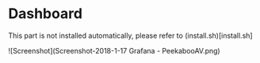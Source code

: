 # Dashboard

This part is not installed automatically, please refer to (install.sh)[install.sh]

![Screenshot](Screenshot-2018-1-17 Grafana - PeekabooAV.png)
